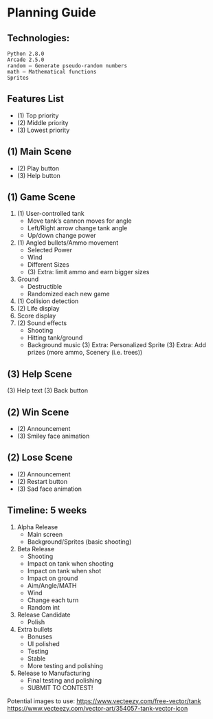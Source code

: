 # Planning Guide


## Technologies: 

```
Python 2.8.0
Arcade 2.5.0
random — Generate pseudo-random numbers
math — Mathematical functions
Sprites
```

## Features List
- (1) Top priority
- (2) Middle priority
- (3) Lowest priority 

## (1) Main Scene
- (2) Play button
- (3) Help button

## (1) Game Scene
1. (1) User-controlled tank     
    - Move tank’s cannon moves for angle
    - Left/Right arrow change tank angle
    - Up/down change power
2. (1) Angled bullets/Ammo movement
    - Selected Power
    - Wind
    - Different Sizes
    - (3) Extra: limit ammo and earn bigger sizes
3. Ground
    - Destructible
    - Randomized each new game
4. (1) Collision detection
5. (2) Life display
6.  Score display
7. (2) Sound effects
    - Shooting
    - Hitting tank/ground
    - Background music
(3) Extra: Personalized Sprite 
(3) Extra: Add prizes (more ammo, Scenery (i.e. trees))

## (3) Help Scene
(3) Help text
(3) Back button

## (2) Win Scene
- (2) Announcement
- (3) Smiley face animation

## (2) Lose Scene
- (2) Announcement
- (2) Restart button
- (3) Sad face animation


## Timeline: 5 weeks
1. Alpha Release
    - Main screen
    -  Background/Sprites (basic shooting)
2. Beta Release 
   - Shooting
   - Impact on tank when shooting
   - Impact on tank when shot
   - Impact on ground
   - Aim/Angle/MATH
   - Wind
   - Change each turn
   - Random int
3. Release Candidate
   - Polish
4. Extra bullets
   - Bonuses
   - UI polished
   - Testing
   - Stable
   - More testing and polishing
5. Release to Manufacturing
   - Final testing and polishing
   - SUBMIT TO CONTEST!

Potential images to use: 
https://www.vecteezy.com/free-vector/tank
https://www.vecteezy.com/vector-art/354057-tank-vector-icon

